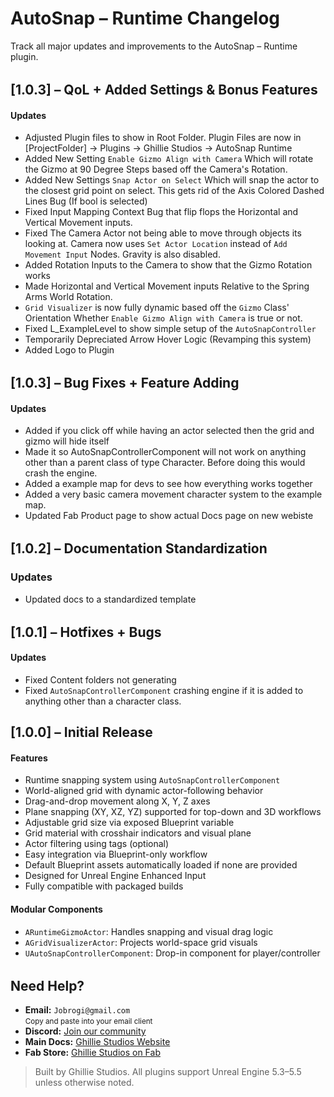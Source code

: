 # AutoSnap – Runtime Changelog

Track all major updates and improvements to the AutoSnap – Runtime plugin.

<div style="margin-top: 2rem;"></div>

## [1.0.3] – QoL + Added Settings & Bonus Features

#### Updates

- Adjusted Plugin files to show in Root Folder. Plugin Files are now in [ProjectFolder] -> Plugins -> Ghillie Studios -> AutoSnap Runtime
- Added New Setting `Enable Gizmo Align with Camera` Which will rotate the Gizmo at 90 Degree Steps based off the Camera's Rotation.
- Added New Settings `Snap Actor on Select` Which will snap the actor to the closest grid point on select. This gets rid of the Axis Colored Dashed Lines Bug (If bool is selected)
- Fixed Input Mapping Context Bug that flip flops the Horizontal and Vertical Movement inputs.
- Fixed The Camera Actor not being able to move through objects its looking at. Camera now uses `Set Actor Location` instead of `Add Movement Input` Nodes. Gravity is also disabled.
- Added Rotation Inputs to the Camera to show that the Gizmo Rotation works
- Made Horizontal and Vertical Movement inputs Relative to the Spring Arms World Rotation.
- `Grid Visualizer` is now fully dynamic based off the `Gizmo` Class' Orientation Whether `Enable Gizmo Align with Camera` is true or not.
- Fixed L_ExampleLevel to show simple setup of the `AutoSnapController`
- Temporarily Depreciated Arrow Hover Logic (Revamping this system)
- Added Logo to Plugin

<div style="margin-top: 2rem;"></div>

## [1.0.3] – Bug Fixes + Feature Adding

#### Updates

- Added if you click off while having an actor selected then the grid and gizmo will hide itself
- Made it so AutoSnapControllerComponent will not work on anything other than a parent class of type Character. Before doing this would crash the engine.
- Added a example map for devs to see how everything works together
- Added a very basic camera movement character system to the example map.
- Updated Fab Product page to show actual Docs page on new webiste

<div style="margin-top: 2rem;"></div>

## [1.0.2] – Documentation Standardization

### Updates

- Updated docs to a standardized template

<div style="margin-top: 2rem;"></div>

## [1.0.1] – Hotfixes + Bugs

#### Updates

- Fixed Content folders not generating
- Fixed `AutoSnapControllerComponent` crashing engine if it is added to anything other than a character class.

## [1.0.0] – Initial Release

#### Features

- Runtime snapping system using `AutoSnapControllerComponent`
- World-aligned grid with dynamic actor-following behavior
- Drag-and-drop movement along X, Y, Z axes
- Plane snapping (XY, XZ, YZ) supported for top-down and 3D workflows
- Adjustable grid size via exposed Blueprint variable
- Grid material with crosshair indicators and visual plane
- Actor filtering using tags (optional)
- Easy integration via Blueprint-only workflow
- Default Blueprint assets automatically loaded if none are provided
- Designed for Unreal Engine Enhanced Input
- Fully compatible with packaged builds

#### Modular Components

- `ARuntimeGizmoActor`: Handles snapping and visual drag logic
- `AGridVisualizerActor`: Projects world-space grid visuals
- `UAutoSnapControllerComponent`: Drop-in component for player/controller

<div style="margin-top: 2rem;"></div>

<h2>Need Help?</h2>

<ul>
  <li>
     <strong>Email:</strong> <code>Jobrogi@gmail.com</code><br />
    <small>Copy and paste into your email client</small>
  </li>
  <li>
     <strong>Discord:</strong>
    <a href="https://discord.gg/AFVyqXBSRW" target="_blank" rel="noopener noreferrer">
      Join our community
    </a>
  </li>
  <li>
     <strong>Main Docs:</strong>
    <a href="https://jobrogi.github.io/GhillieStudios" target="_blank" rel="noopener noreferrer">
      Ghillie Studios Website
    </a>
  </li>
  <li>
     <strong>Fab Store:</strong>
    <a href="https://www.fab.com/sellers/Ghillie%20Studios" target="_blank" rel="noopener noreferrer">
      Ghillie Studios on Fab
    </a>
  </li>
</ul>

<blockquote>
  Built by Ghillie Studios. All plugins support Unreal Engine 5.3–5.5 unless otherwise noted.
</blockquote>
